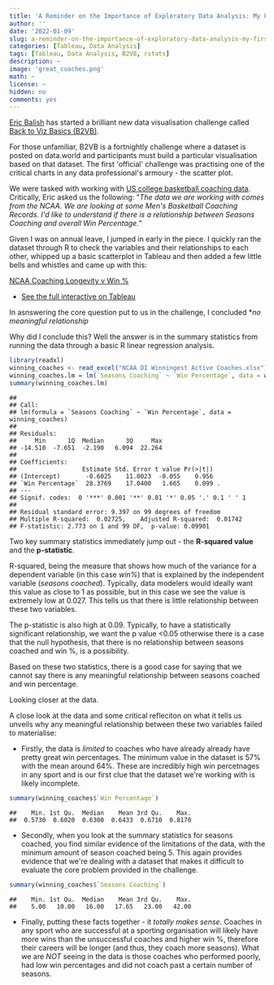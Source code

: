 ```yaml
---
title: 'A Reminder on the Importance of Exploratory Data Analysis: My First B2VB Entry'
author: ''
date: '2022-01-09'
slug: a-reminder-on-the-importance-of-exploratory-data-analysis-my-first-b2vb-entry
categories: [Tableau, Data Analysis]
tags: [Tableau, Data Analysis, B2VB, rstats]
description: ~
image: 'great_coaches.png'
math: ~
license: ~
hidden: no
comments: yes
---
```

[Eric Balish](https://twitter.com/ReadySetData) has started a brilliant new data visualisation challenge called [Back to Viz Basics (B2VB)](https://www.thetableaustudentguide.com/vizbasics). 

For those unfamiliar, B2VB is a fortnightly challenge where a dataset is posted on data.world and participants must build a particular visualisation based on that dataset. The first 'official' challenge was practising one of the critical charts in any data professional's armoury - the scatter plot. 

We were tasked with working with [US college basketball coaching data](https://data.world/back2vizbasics/2020week1-build-a-scatter-plot). Critically, Eric asked us the following: "*The data we are working with comes from the NCAA. We are looking at some Men's Basketball Coaching Records. I'd like to understand if there is a relationship between Seasons Coaching and overall Win Percentage.*"

Given I was on annual leave, I jumped in early in the piece. I quickly ran the dataset through R to check the variables and their relationships to each other, whipped up a basic scatterplot in Tableau and then added a few little bells and whistles and came up with this:

[NCAA Coaching Longevity v Win %](great_coaches_full.png)

* [See the full interactive on Tableau](https://public.tableau.com/app/profile/darragh.murray/viz/MoreThanGamesCoached/GreatCoaches)

In asnswering the core question put to us in the challenge, I concluded **no meaningful relationship*

Why did I conclude this? Well the answer is in the summary statistics from running the data through a basic R linear regression analysis.


```r
library(readxl)
winning_coaches <- read_excel("NCAA DI Winningest Active Coaches.xlsx")
winning_coaches.lm = lm(`Seasons Coaching` ~ `Win Percentage`, data = winning_coaches)
summary(winning_coaches.lm)
```

```
## 
## Call:
## lm(formula = `Seasons Coaching` ~ `Win Percentage`, data = winning_coaches)
## 
## Residuals:
##     Min      1Q  Median      3Q     Max 
## -14.510  -7.651  -2.190   6.094  22.264 
## 
## Coefficients:
##                  Estimate Std. Error t value Pr(>|t|)  
## (Intercept)       -0.6025    11.0023  -0.055    0.956  
## `Win Percentage`  28.3769    17.0400   1.665    0.099 .
## ---
## Signif. codes:  0 '***' 0.001 '**' 0.01 '*' 0.05 '.' 0.1 ' ' 1
## 
## Residual standard error: 9.397 on 99 degrees of freedom
## Multiple R-squared:  0.02725,	Adjusted R-squared:  0.01742 
## F-statistic: 2.773 on 1 and 99 DF,  p-value: 0.09901
```

Two key summary statistics immediately jump out - the **R-squared value** and the **p-statistic**. 

R-squared, being the measure that shows how much of the variance for a dependent variable (in this case *win%*) that is explained by the independent variable (*seasons coached*). Typically, data modelers would ideally want this value as close to 1 as possible, but in this case we see the value is extremely low at 0.027. This tells us that there is little relationship between these two variables. 

The p-statistic is also high at 0.09. Typically, to have a statistically significant relationship, we want the p value <0.05 otherwise there is a case that the null hypothesis, that there is no relationship between seasons coached and win %, is a possibility. 

Based on these two statistics, there is a good case for saying that we cannot say there is any meaningful relationship between seasons coached and win percentage.

Looking closer at the data.

A close look at the data and some critical refleciton on what it tells us unveils why any meaningful relationship between these two variables failed to materialise:

* Firstly, the data is *limited* to coaches who have already already have pretty great win percentages. The minimum value in the dataset is 57% with the mean around 64%. These are incredibly high win percetnages in any sport and is our first clue that the dataset we're working with is likely incomplete.


```r
summary(winning_coaches$`Win Percentage`)
```

```
##    Min. 1st Qu.  Median    Mean 3rd Qu.    Max. 
##  0.5730  0.6020  0.6300  0.6433  0.6710  0.8170
```

* Secondly, when you look at the summary statistics for seasons coached, you find similar evidence of the limitations of the data, with the minimum amount of season coached being 5. This again provides evidence that we're dealing with a dataset that makes it difficult to evaluate the core problem provided in the challenge.


```r
summary(winning_coaches$`Seasons Coaching`)
```

```
##    Min. 1st Qu.  Median    Mean 3rd Qu.    Max. 
##    5.00   10.00   16.00   17.65   23.00   42.00
```

* Finally, putting these facts together - it *totally makes sense*. Coaches in any sport who are successful at a sporting organisation will likely have more wins than the unsuccessful coaches and higher win %, therefore their careers will be longer (and thus, they coach more seasons). What we are *NOT* seeing in the data is those coaches who performed poorly, had low win percentages and did not coach past a certain number of seasons. 



